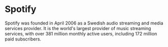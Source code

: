 # Spotify
 Spotify was founded in April 2006 as a Swedish audio streaming and media services provider. It is the world's largest provider of music streaming services, with over 381 million monthly active users, including 172 million paid subscribers. 
